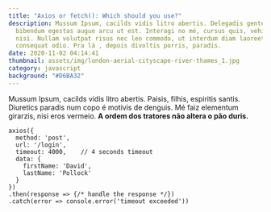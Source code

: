 ```yaml
---
title: "Axios or fetch(): Which should you use?"
description: Mussum Ipsum, cacilds vidis litro abertis. Delegadis gente finis,
  bibendum egestas augue arcu ut est. Interagi no mé, cursus quis, vehicula ac
  nisi. Nullam volutpat risus nec leo commodo, ut interdum diam laoreet. Sed non
  consequat odio. Pra lá , depois divoltis porris, paradis.
date: 2020-11-02 04:14:41
thumbnail: assets/img/london-aerial-cityscape-river-thames_1.jpg
category: javascript
background: "#D6BA32"
---
```



Mussum Ipsum, cacilds vidis litro abertis. Paisis, filhis, espiritis santis. Diuretics paradis num copo é motivis de denguis. Mé faiz elementum girarzis, nisi eros vermeio. **A ordem dos tratores não altera o pão duris.**



<!--StartFragment-->

```
axios({
  method: 'post',
  url: '/login',
  timeout: 4000,    // 4 seconds timeout
  data: {
    firstName: 'David',
    lastName: 'Pollock'
  }
})
.then(response => {/* handle the response */})
.catch(error => console.error('timeout exceeded'))
```

<!--EndFragment-->